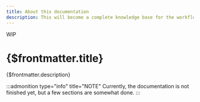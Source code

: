 ```yaml
---
title: About this documentation
description: This will become a complete knowledge base for the workflow at EFC. From capturing footage, to the final delivery to the silver screen.
---
```


<span class="wip">WIP</span>

# {$frontmatter.title}

{$frontmatter.description}

:::admonition type="info" title="NOTE"
Currently, the documentation is not finished yet, but a few sections are somewhat done.
:::